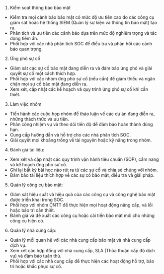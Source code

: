 1. Kiểm soát thông báo bảo mật
- Kiểm tra mọi cảnh báo bảo mật có mức độ ưu tiên cao do các công cụ giám sát hoặc hệ thống SIEM (Quản lý sự kiện và thông tin bảo mật) tạo ra.
- Phân tích và ưu tiên các cảnh báo dựa trên mức độ nghiêm trọng và tác động tiềm ẩn.
- Phối hợp với các nhà phân tích SOC để điều tra và phản hồi các cảnh báo quan trọng.

2. Ứng phó sự cố
- Giám sát các sự cố bảo mật đang diễn ra và đảm bảo ứng phó và giải quyết sự cố một cách thích hợp.
- Phối hợp với các nhóm ứng phó sự cố (nếu cần) để giảm thiểu và ngăn chặn mọi sự cố bảo mật đang diễn ra.
- Xem xét, cập nhật các kế hoạch và quy trình ứng phó sự cố khi cần thiết.

3. Làm việc nhóm
- Tiến hành các cuộc họp nhóm để thảo luận về các dự án đang diễn ra, những thách thức và ưu tiên.
- Phân công nhiệm vụ và theo dõi tiến độ để đảm bảo hoàn thành đúng hạn.
- Cung cấp hướng dẫn và hỗ trợ cho các nhà phân tích SOC.
- Giải quyết mọi khoảng trống về tài nguyên hoặc kỹ năng trong nhóm.

4. Đánh giá tài liệu:
- Xem xét và cập nhật các quy trình vận hành tiêu chuẩn (SOP), cẩm nang và kế hoạch ứng phó sự cố.
- Ghi lại bất kỳ bài học nào rút ra từ các sự cố và chia sẻ chúng với nhóm.
- Đảm bảo tài liệu thích hợp về các sự cố bảo mật, điều tra và giải pháp.

5. Quản lý công cụ bảo mật:
- Giám sát hiệu suất và hiệu quả của các công cụ và công nghệ bảo mật được triển khai trong SOC.
- Phối hợp với nhóm CNTT để thực hiện mọi hoạt động nâng cấp, vá lỗi hoặc bảo trì cần thiết.
- Đánh giá và đề xuất các công cụ hoặc cải tiến bảo mật mới cho những công cụ hiện có.

6. Quản lý nhà cung cấp:
- Quản lý mối quan hệ với các nhà cung cấp bảo mật và nhà cung cấp dịch vụ.
- Xem xét các hợp đồng với nhà cung cấp, SLA (Thỏa thuận cấp độ dịch vụ) và đảm bảo tuân thủ.
- Phối hợp với các nhà cung cấp để thực hiện các hoạt động hỗ trợ, bảo trì hoặc khắc phục sự cố.

